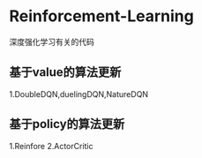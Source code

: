 # Reinforcement-Learning
深度强化学习有关的代码
## 基于value的算法更新
1.DoubleDQN,duelingDQN,NatureDQN

## 基于policy的算法更新
1.Reinfore
2.ActorCritic
